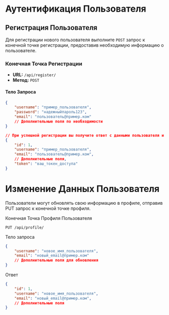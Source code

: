 # Аутентификация Пользователя

## Регистрация Пользователя

Для регистрации нового пользователя выполните `POST` запрос к конечной точке регистрации, предоставив необходимую информацию о пользователе.

### Конечная Точка Регистрации

- **URL:** `/api/register/`
- **Метод:** `POST`

#### Тело Запроса

```json
{
    "username": "пример_пользователя",
    "password": "надежныйпароль123",
    "email": "пользователь@пример.ком"
    // Дополнительные поля по необходимости
}

// При успешной регистрации вы получите ответ с данными пользователя и токеном для аутентификации.
{
    "id": 1,
    "username": "пример_пользователя",
    "email": "пользователь@пример.ком",
    // Дополнительные поля,
    "token": "ваш_токен_доступа"
}
```

# Изменение Данных Пользователя
Пользователи могут обновлять свою информацию в профиле, отправив PUT запрос к конечной точке профиля.

Конечная Точка Профиля Пользователя
```http
PUT /api/profile/
```

Тело запроса
```json
{
    "username": "новое_имя_пользователя",
    "email": "новый_email@пример.ком"
    // Дополнительные поля для обновления
}
```

Ответ
```json
{
    "id": 1,
    "username": "новое_имя_пользователя",
    "email": "новый_email@пример.ком",
    // Дополнительные поля
}
```


